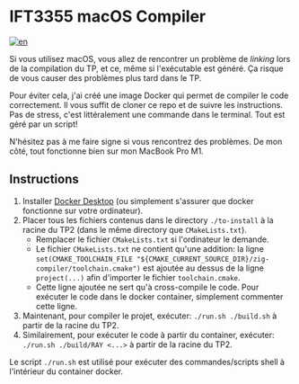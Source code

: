 # IFT3355 macOS Compiler

[![en](https://img.shields.io/badge/lang-en-red.svg)](https://github.com/etiennecollin/dockerfiles/blob/main/ift3355-macos-compilation/README.md)

Si vous utilisez macOS, vous allez de rencontrer un problème de _linking_ lors de la compilation du TP, et ce, même si l'exécutable est généré. Ça risque de vous causer des problèmes plus tard dans le TP.

Pour éviter cela, j'ai créé une image Docker qui permet de compiler le code correctement. Il vous suffit de cloner ce repo et de suivre les instructions. Pas de stress, c'est littéralement une commande dans le terminal. Tout est géré par un script!

N'hésitez pas à me faire signe si vous rencontrez des problèmes. De mon côté, tout fonctionne bien sur mon MacBook Pro M1.

## Instructions

1. Installer [Docker Desktop](https://www.docker.com/products/docker-desktop/) (ou simplement s'assurer que docker fonctionne sur votre ordinateur).
2. Placer tous les fichiers contenus dans le directory `./to-install` à la racine du TP2 (dans le même directory que `CMakeLists.txt`).
   - Remplacer le fichier `CMakeLists.txt` si l'ordinateur le demande.
   - Le fichier `CMakeLists.txt` ne contient qu'une addition: la ligne `set(CMAKE_TOOLCHAIN_FILE "${CMAKE_CURRENT_SOURCE_DIR}/zig-compiler/toolchain.cmake")` est ajoutée au dessus de la ligne `project(...)` afin d'importer le fichier `toolchain.cmake`.
   - Cette ligne ajoutée ne sert qu'à cross-compile le code. Pour exécuter le code dans le docker container, simplement commenter cette ligne.
3. Maintenant, pour compiler le projet, exécuter: `./run.sh ./build.sh` à partir de la racine du TP2.
4. Similairement, pour exécuter le code à partir du container, exécuter: `./run.sh ./build/RAY <...>` à partir de la racine du TP2.

Le script `./run.sh` est utilisé pour exécuter des commandes/scripts shell à l'intérieur du container docker.
